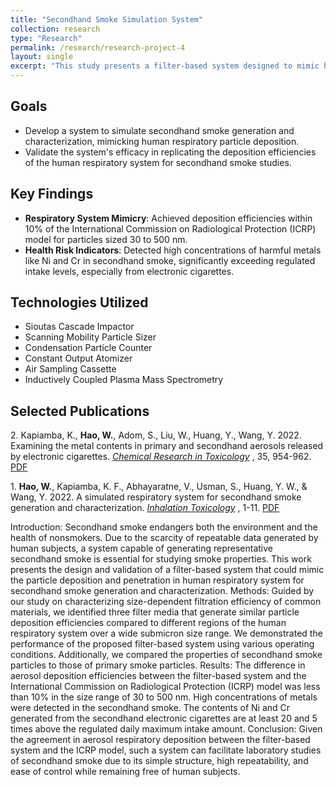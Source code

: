 ```yaml
---
title: "Secondhand Smoke Simulation System"
collection: research
type: "Research"
permalink: /research/research-project-4
layout: single
excerpt: "This study presents a filter-based system designed to mimic human respiratory deposition of secondhand smoke, offering an alternative for research without human subjects. Through the comparison of deposition efficiencies with the ICRP model and analysis of harmful metal concentrations in secondhand smoke, the system proves effective for simulating smoke exposure. It provides a straightforward, repeatable, and controllable method for studying the health impacts of secondhand smoke."
---
```


## Goals
- Develop a system to simulate secondhand smoke generation and characterization, mimicking human respiratory particle deposition.
- Validate the system's efficacy in replicating the deposition efficiencies of the human respiratory system for secondhand smoke studies.

## Key Findings
- **Respiratory System Mimicry**: Achieved deposition efficiencies within 10% of the International Commission on Radiological Protection (ICRP) model for particles sized 30 to 500 nm.
- **Health Risk Indicators**: Detected high concentrations of harmful metals like Ni and Cr in secondhand smoke, significantly exceeding regulated intake levels, especially from electronic cigarettes.

## Technologies Utilized
- Sioutas Cascade Impactor
- Scanning Mobility Particle Sizer
- Condensation Particle Counter
- Constant Output Atomizer
- Air Sampling Cassette
- Inductively Coupled Plasma Mass Spectrometry

## Selected Publications
2\. Kapiamba, K., **Hao, W.**, Adom, S., Liu, W., Huang, Y., Wang, Y. 2022. Examining the metal contents in primary and secondhand aerosols released by electronic cigarettes. [*Chemical Research in Toxicology*](https://pubs.acs.org/doi/10.1021/acs.chemrestox.1c00411) , 35, 954-962. [PDF](https://davidhao1994.github.io/weixinghao.github.io/files/Publication_6.pdf)

1\. **Hao, W.**, Kapiamba, K. F., Abhayaratne, V., Usman, S., Huang, Y. W., & Wang, Y. 2022. A simulated respiratory system for secondhand smoke generation and characterization. [*Inhalation Toxicology*](https://www.tandfonline.com/doi/abs/10.1080/08958378.2022.2075493?journalCode=iiht20) , 1-11. [PDF](https://davidhao1994.github.io/weixinghao.github.io/files/Publication_5.pdf)

Introduction: Secondhand smoke endangers both the environment and the health of nonsmokers. Due to the scarcity of repeatable data generated by human subjects, a system capable of
generating representative secondhand smoke is essential for studying smoke properties. This
work presents the design and validation of a filter-based system that could mimic the particle
deposition and penetration in human respiratory system for secondhand smoke generation and
characterization.
Methods: Guided by our study on characterizing size-dependent filtration efficiency of common
materials, we identified three filter media that generate similar particle deposition efficiencies
compared to different regions of the human respiratory system over a wide submicron size range.
We demonstrated the performance of the proposed filter-based system using various operating
conditions. Additionally, we compared the properties of secondhand smoke particles to those of
primary smoke particles.
Results: The difference in aerosol deposition efficiencies between the filter-based system and
the International Commission on Radiological Protection (ICRP) model was less than 10% in the
size range of 30 to 500 nm. High concentrations of metals were detected in the secondhand
smoke. The contents of Ni and Cr generated from the secondhand electronic cigarettes are at
least 20 and 5 times above the regulated daily maximum intake amount.
Conclusion: Given the agreement in aerosol respiratory deposition between the filter-based
system and the ICRP model, such a system can facilitate laboratory studies of secondhand smoke
due to its simple structure, high repeatability, and ease of control while remaining free of human
subjects.
